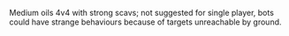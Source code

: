 Medium oils 4v4 with strong scavs; not suggested for single player, bots could have strange behaviours because of targets unreachable by ground.